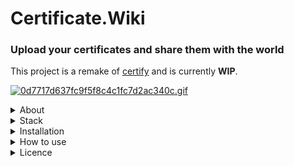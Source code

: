 # Certificate.Wiki
### Upload your certificates and share them with the world
This project is a remake of [certify](https://github.com/StanlyLife/Certify) and is currently **WIP**.

[![0d7717d637fc9f5f8c4c1fc7d2ac340c.gif](https://s7.gifyu.com/images/0d7717d637fc9f5f8c4c1fc7d2ac340c.gif)](https://gifyu.com/image/u8mi)

<details>
  <summary>About</summary>
  
   ### WIP
    [![8033481c72fb7465ca1de6041734ca00.png](https://s7.gifyu.com/images/8033481c72fb7465ca1de6041734ca00.png)](https://gifyu.com/image/u81s)
    
</details>

<details>
  <summary>Stack</summary>
  
  ### WIP
  
</details>

<details>
  <summary>Installation</summary>
  
   ### WIP
  
</details>

<details>
  <summary>How to use</summary>
  
  ### WIP
  
</details>

<details>
  <summary>Licence</summary>
  
  ### WIP
  
</details>
